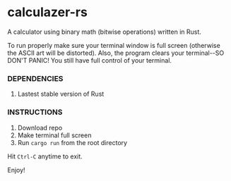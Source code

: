 # calculazer-rs
A calculator using binary math (bitwise operations) written in Rust.

To run properly make sure your terminal window is full screen 
(otherwise the ASCII art will be distorted). Also, the program 
clears your terminal--SO DON'T PANIC! You still have full 
control of your terminal.

### DEPENDENCIES
1. Lastest stable version of Rust

### INSTRUCTIONS
1. Download repo
2. Make terminal full screen
3. Run `cargo run` from the root directory

Hit `Ctrl-C` anytime to exit.

Enjoy!
